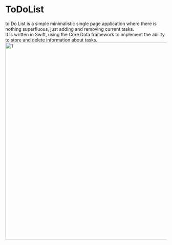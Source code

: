 # ToDoList

<div id="header"
<h3>to Do List is a simple minimalistic single page application where there is nothing superfluous, just adding and removing current tasks.</h3>
  </div>
  <div id="header"
  <h3>It is written in Swift, using the Core Data framework to implement the ability to store and delete information about tasks.</h3>
    </div>

<img width="616" alt="1" src="https://github.com/Tesloboy/ToDoList/assets/57724197/cf6b68c2-61e5-42f7-9b93-02b21f1c116f">
